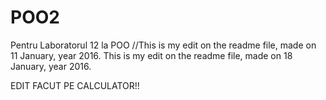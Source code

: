 # POO2
Pentru Laboratorul 12 la POO
//This is my edit on the readme file, made on 11 January, year 2016.
This is my edit on the readme file, made on 18 January, year 2016.

EDIT FACUT PE CALCULATOR!!

